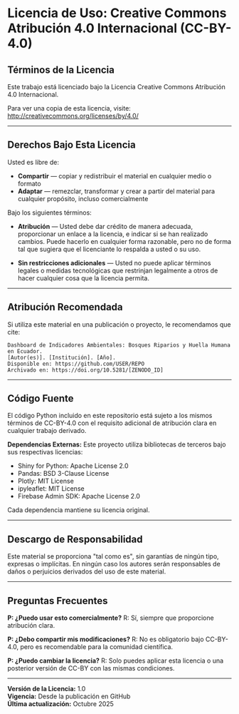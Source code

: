 # Licencia de Uso: Creative Commons Atribución 4.0 Internacional (CC-BY-4.0)

## Términos de la Licencia

Este trabajo está licenciado bajo la Licencia Creative Commons Atribución 4.0 Internacional.

Para ver una copia de esta licencia, visite: http://creativecommons.org/licenses/by/4.0/

---

## Derechos Bajo Esta Licencia

Usted es libre de:

- **Compartir** — copiar y redistribuir el material en cualquier medio o formato
- **Adaptar** — remezclar, transformar y crear a partir del material para cualquier propósito, incluso comercialmente

Bajo los siguientes términos:

- **Atribución** — Usted debe dar crédito de manera adecuada, proporcionar un enlace a la licencia, e indicar si se han realizado cambios. Puede hacerlo en cualquier forma razonable, pero no de forma tal que sugiera que el licenciante lo respalda a usted o su uso.

- **Sin restricciones adicionales** — Usted no puede aplicar términos legales o medidas tecnológicas que restrinjan legalmente a otros de hacer cualquier cosa que la licencia permita.

---

## Atribución Recomendada

Si utiliza este material en una publicación o proyecto, le recomendamos que cite:

```
Dashboard de Indicadores Ambientales: Bosques Riparios y Huella Humana en Ecuador.
[Autor(es)]. [Institución]. [Año]. 
Disponible en: https://github.com/USER/REPO
Archivado en: https://doi.org/10.5281/[ZENODO_ID]
```

---

## Código Fuente

El código Python incluido en este repositorio está sujeto a los mismos términos de CC-BY-4.0 con el requisito adicional de atribución clara en cualquier trabajo derivado.

**Dependencias Externas:** Este proyecto utiliza bibliotecas de terceros bajo sus respectivas licencias:
- Shiny for Python: Apache License 2.0
- Pandas: BSD 3-Clause License
- Plotly: MIT License
- ipyleaflet: MIT License
- Firebase Admin SDK: Apache License 2.0

Cada dependencia mantiene su licencia original.

---

## Descargo de Responsabilidad

Este material se proporciona "tal como es", sin garantías de ningún tipo, expresas o implícitas. En ningún caso los autores serán responsables de daños o perjuicios derivados del uso de este material.

---

## Preguntas Frecuentes

**P: ¿Puedo usar esto comercialmente?**
R: Sí, siempre que proporcione atribución clara.

**P: ¿Debo compartir mis modificaciones?**
R: No es obligatorio bajo CC-BY-4.0, pero es recomendable para la comunidad científica.

**P: ¿Puedo cambiar la licencia?**
R: Solo puedes aplicar esta licencia o una posterior versión de CC-BY con las mismas condiciones.

---

**Versión de la Licencia:** 1.0  
**Vigencia:** Desde la publicación en GitHub  
**Última actualización:** Octubre 2025
